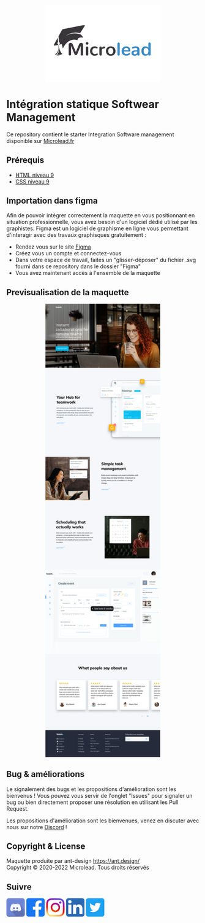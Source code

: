 [<p align="center"><img src="https://github.com/Microleadoff/Microleadoff/blob/main/assets/LOGO-FINAL-V2.svg" alt="Microlead" width="300" /></p>](https://microlead.fr/)




# Intégration statique Softwear Management

Ce repository contient le starter Integration Software management disponible sur [Microlead.fr](https://microlead.fr)

## Prérequis

- [HTML niveau 9](https://microlead.fr/echelles/html)
- [CSS niveau 9](https://microlead.fr/echelles/css)


## Importation dans figma
Afin de pouvoir intégrer correctement la maquette en vous positionnant en situation professionnelle, vous avez besoin d'un logiciel dédié utilisé par les graphistes. Figma est un logiciel de graphisme en ligne vous permettant d'interagir avec des travaux graphisques gratuitement : 

- Rendez vous sur le site [Figma](https://www.figma.com/)
- Créez vous un compte et connectez-vous
- Dans votre espace de travail, faites un "glisser-déposer" du fichier .svg fourni dans ce repository dans le dossier "Figma"
- Vous avez maintenant accès à l'ensemble de la maquette

## Previsualisation de la maquette

<p align="center"><img src="https://github.com/Rafales-Alexandre/Integration-statique-Softwear_Management/blob/main/img/Landing page.png" alt="template 3" width="300" /></p>


## Bug & améliorations

Le signalement des bugs et les propositions d'amélioration sont les bienvenus ! Vous pouvez vous servir de l'onglet "Issues" pour signaler un bug ou bien directement proposer une résolution en utilisant les Pull Request.

Les propositions d'amélioration sont les bienvenues, venez en discuter avec nous sur notre [Discord](https://discord.gg/skkDr3STAw) !

## Copyright & License
Maquette produite par ant-design https://ant.design/ </br>
Copyright © 2020-2022 Microlead. Tous droits réservés

## Suivre

[<img src="https://github.com/Microleadoff/Microleadoff/blob/main/assets/discord.png">](https://discord.gg/skkDr3STAw)
[<img src="https://github.com/Microleadoff/Microleadoff/blob/main/assets/facebook.png">](https://www.facebook.com/Microleadoff)
[<img src="https://github.com/Microleadoff/Microleadoff/blob/main/assets/insta.png">](https://www.instagram.com/microlead_off/)
[<img src="https://github.com/Microleadoff/Microleadoff/blob/main/assets/linkedin.png">](https://www.linkedin.com/company/microleadoff)
[<img src="https://github.com/Microleadoff/Microleadoff/blob/main/assets/twitter.png">](https://twitter.com/Microlead_off)
